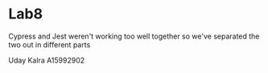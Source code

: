 # Lab8

Cypress and Jest weren't working too well together
so we've separated the two out in different parts

Uday Kalra A15992902